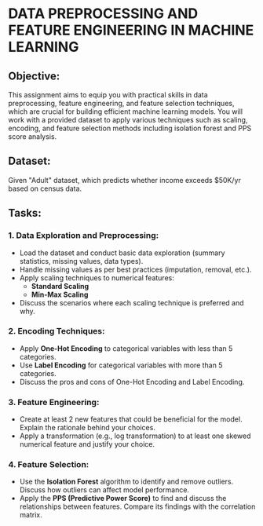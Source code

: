 # DATA PREPROCESSING AND FEATURE ENGINEERING IN MACHINE LEARNING

## Objective:
This assignment aims to equip you with practical skills in data preprocessing, feature engineering, and feature selection techniques, which are crucial for building efficient machine learning models. You will work with a provided dataset to apply various techniques such as scaling, encoding, and feature selection methods including isolation forest and PPS score analysis.

## Dataset:
Given "Adult" dataset, which predicts whether income exceeds $50K/yr based on census data.

## Tasks:

### 1. Data Exploration and Preprocessing:
- Load the dataset and conduct basic data exploration (summary statistics, missing values, data types).
- Handle missing values as per best practices (imputation, removal, etc.).
- Apply scaling techniques to numerical features:
  - **Standard Scaling**
  - **Min-Max Scaling**
- Discuss the scenarios where each scaling technique is preferred and why.

### 2. Encoding Techniques:
- Apply **One-Hot Encoding** to categorical variables with less than 5 categories.
- Use **Label Encoding** for categorical variables with more than 5 categories.
- Discuss the pros and cons of One-Hot Encoding and Label Encoding.

### 3. Feature Engineering:
- Create at least 2 new features that could be beneficial for the model. Explain the rationale behind your choices.
- Apply a transformation (e.g., log transformation) to at least one skewed numerical feature and justify your choice.

### 4. Feature Selection:
- Use the **Isolation Forest** algorithm to identify and remove outliers. Discuss how outliers can affect model performance.
- Apply the **PPS (Predictive Power Score)** to find and discuss the relationships between features. Compare its findings with the correlation matrix.